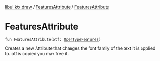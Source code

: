 [libui.ktx.draw](../README.md) / [FeaturesAttribute](README.md) / [FeaturesAttribute](-features-attribute.md)

# FeaturesAttribute

`fun FeaturesAttribute(otf: `[`OpenTypeFeatures`](../-open-type-features/README.md)`)`

Creates a new Attribute that changes the font family of the text it is applied to.
otf is copied you may free it.
